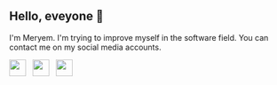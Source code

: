## Hello, eveyone 👋

I'm Meryem. I'm trying to improve myself in the software field. You can contact me on my social media accounts.



<a href="https://twitter.com/smskmrym"><img height="30" src="https://github.com/stephenajulu/WaylonWalker/blob/main/icon/twitter.png?raw=true"></a>&nbsp;&nbsp;
<a href="https://instagram.com/smskmrym"><img height="30" src="https://github.com/stephenajulu/WaylonWalker/blob/main/icon/instagram.jpg?raw=true"></a>&nbsp;&nbsp;
<a href="https://www.linkedin.com/in/smskmrym/"><img height="30" src="https://github.com/stephenajulu/WaylonWalker/blob/main/icon/linkedin.png?raw=true"></a>
</p>
